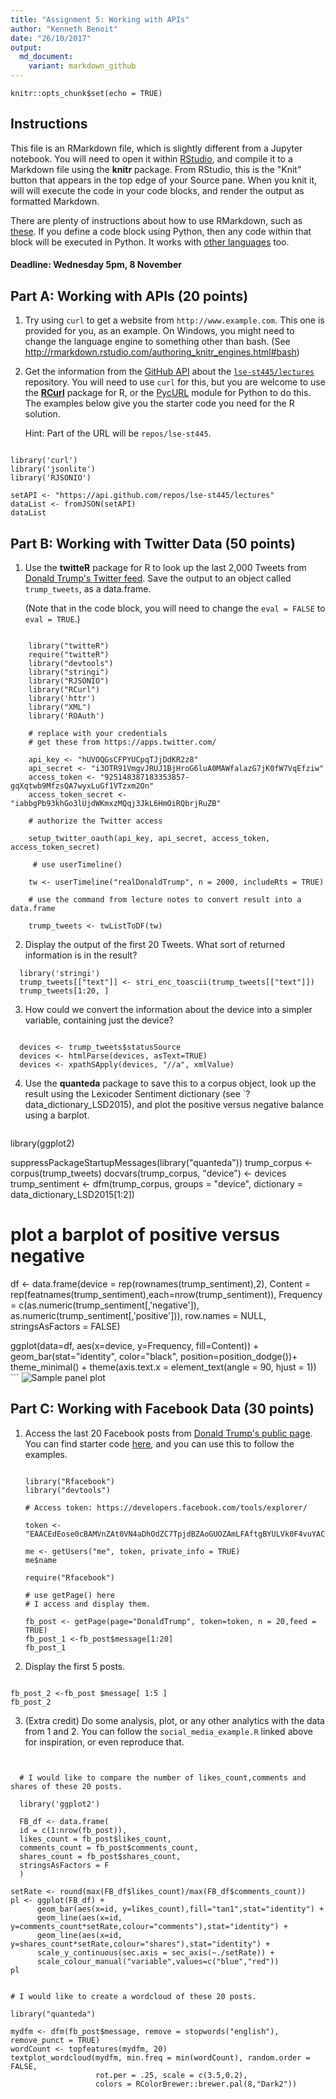 ```yaml
---
title: "Assignment 5: Working with APIs"
author: "Kenneth Benoit"
date: "26/10/2017"
output:
  md_document:
    variant: markdown_github
---
```


```{r setup, include=FALSE}
knitr::opts_chunk$set(echo = TRUE)
```


## Instructions

This file is an RMarkdown file, which is slightly different from a Jupyter notebook.  You will need to open it within [RStudio](https://www.rstudio.com), and compile it to a Markdown file using the **knitr** package.  From RStudio, this is the "Knit" button that appears in the top edge of your Source pane.  When you knit it, will will execute the code in your code blocks, and render the output as formatted Markdown.  

There are plenty of instructions about how to use RMarkdown, such as [these](http://rmarkdown.rstudio.com/authoring_rcodechunks.html).  If you define a code block using Python, then any code within that block will be executed in Python.  It works with [other languages](http://rmarkdown.rstudio.com/authoring_knitr_engines.html) too.  

#### Deadline: Wednesday 5pm, 8 November

## Part A: Working with APIs (20 points)

1.  Try using `curl` to get a website from `http://www.example.com`.  This one is provided for you, as an example.  On Windows, you might need to change the language engine to something other than bash.  (See http://rmarkdown.rstudio.com/authoring_knitr_engines.html#bash)

<!-- ```{bash} -->
<!-- curl http://www.example.com -->
<!-- ``` -->

2.  Get the information from the [GitHub API](https://developer.github.com/v3/repos/#get) about the [`lse-st445/lectures`](https://github.com/lse-st445/lectures) repository.  You will need to use `curl` for this, but you are welcome to use the [**RCurl**](https://cran.r-project.org/web/packages/RCurl/index.html) package for R, or the [PycURL](http://pycurl.io/docs/latest/) module for Python to do this.  The examples below give you the starter code you need for the R solution.

    Hint: Part of the URL will be `repos/lse-st445`.
    
```{r , warning=FALSE, message=FALSE}

library('curl')
library('jsonlite')
library('RJSONIO')

setAPI <- "https://api.github.com/repos/lse-st445/lectures"  
dataList <- fromJSON(setAPI)  
dataList

```
  
    
## Part B: Working with Twitter Data (50 points)

1.  Use the **twitteR** package for R to look up the last 2,000 Tweets from [Donald Trump's Twitter feed](https://twitter.com/realDonaldTrump).  Save the output to an object called `trump_tweets`, as a data.frame.

    (Note that in the code block, you will need to change the `eval = FALSE` to `eval = TRUE`.)

```{r, warning=FALSE, message=FALSE}

    library("twitteR")
    require("twitteR")
    library("devtools")
    library("stringi")
    library("RJSONIO")
    library("RCurl")
    library('httr')
    library("XML")
    library('ROAuth')
    
    # replace with your credentials
    # get these from https://apps.twitter.com/
    
    api_key <- "hUVOQGsCFPYUCpqTJjDdKR2z8"
    api_secret <- "i3OTR91VmgvJRUJ1BjHroG6luA0MAWfalazG7jK0fW7VqEfziw"
    access_token <- "925148387183353857-gqXqtwb9MfzsQA7wyxLuGf1VTzxm2On"
    access_token_secret <- "iabbgPb93khGo3lUjdWKmxzMQqj3JkL6HmOiRQbrjRuZB"
    
    # authorize the Twitter access
    
    setup_twitter_oauth(api_key, api_secret, access_token, access_token_secret)
    
     # use userTimeline()
    
    tw <- userTimeline("realDonaldTrump", n = 2000, includeRts = TRUE)
    
    # use the command from lecture notes to convert result into a data.frame
    
    trump_tweets <- twListToDF(tw)

```

2.  Display the output of the first 20 Tweets.  What sort of returned information is in the result?

```{r, warning=FALSE, message=FALSE}
  library('stringi')
  trump_tweets[["text"]] <- stri_enc_toascii(trump_tweets[["text"]]) 
  trump_tweets[1:20, ]
```

3.  How could we convert the information about the device into a simpler variable, containing just the device?
```{r}
  
  devices <- trump_tweets$statusSource
  devices <- htmlParse(devices, asText=TRUE)
  devices <- xpathSApply(devices, "//a", xmlValue)

```


4.  Use the **quanteda** package to save this to a corpus object, look up the result using the Lexicoder Sentiment dictionary (see `?data_dictionary_LSD2015), and plot the positive versus negative balance using a barplot.

    ```{r, warning=FALSE, message=FALSE}
library(ggplot2)

suppressPackageStartupMessages(library("quanteda"))
trump_corpus <- corpus(trump_tweets)
docvars(trump_corpus, "device") <- devices
trump_sentiment <- dfm(trump_corpus, groups = "device", dictionary = data_dictionary_LSD2015[1:2])

# plot a barplot of positive versus negative

df <- data.frame(device = rep(rownames(trump_sentiment),2), 
                 Content = rep(featnames(trump_sentiment),each=nrow(trump_sentiment)),
                 Frequency = c(as.numeric(trump_sentiment[,'negative']),
                               as.numeric(trump_sentiment[,'positive'])), 
                 row.names = NULL, stringsAsFactors = FALSE)

ggplot(data=df, aes(x=device, y=Frequency, fill=Content)) +
  geom_bar(stat="identity", color="black", position=position_dodge())+
  theme_minimal() + theme(axis.text.x = element_text(angle = 90, hjust = 1))
    ```
![Sample panel plot](./plot1.png) 

## Part C: Working with Facebook Data (30 points)

1.  Access the last 20 Facebook posts from [Donald Trump's public page](https://www.facebook.com/DonaldTrump/).  You can find starter code [here](https://github.com/kbenoit/ITAUR/blob/master/6_advanced/social_media_example.R), and you can use this to follow the examples.

    ```{r, warning=FALSE, message=FALSE}
    
    library("Rfacebook")
    library("devtools")
    
    # Access token: https://developers.facebook.com/tools/explorer/
    
    token <- "EAACEdEose0cBAMVnZAt0VN4aDhOdZC7TpjdBZAoGUOZAmLFAftgBYULVk0F4vuYACQAZAZAyitBASlkVMlXM6j7LU5MdRo0b50fzpX5PgKZAZCtQPfvHg4wo3jKWhPCNipvoeYhZBSdQegBG0zRCWVf4S2a2ka5IWPwfwtyDHM8UuIzoHle3Falbg2lQ1PtsUzhsZD"
    
    me <- getUsers("me", token, private_info = TRUE)
    me$name
    
    require("Rfacebook")
    
    # use getPage() here
    # I access and display them. 
    
    fb_post <- getPage(page="DonaldTrump", token=token, n = 20,feed = TRUE)
    fb_post_1 <-fb_post$message[1:20]
    fb_post_1
    
    ```

2.  Display the first 5 posts.

```{r}
 
fb_post_2 <-fb_post $message[ 1:5 ]
fb_post_2
```

3.  (Extra credit)  Do some analysis, plot, or any other analytics with the data from 1 and 2.  You can follow the `social_media_example.R` linked above for inspiration, or even reproduce that.

```{r, warning=FALSE, message=FALSE}
  
  
  # I would like to compare the number of likes_count,comments and shares of these 20 posts.

  library('ggplot2')

  FB_df <- data.frame(
  id = c(1:nrow(fb_post)),
  likes_count = fb_post$likes_count,
  comments_count = fb_post$comments_count,
  shares_count = fb_post$shares_count,
  stringsAsFactors = F
  )

setRate <- round(max(FB_df$likes_count)/max(FB_df$comments_count))
pl <- ggplot(FB_df) + 
      geom_bar(aes(x=id, y=likes_count),fill="tan1",stat="identity") +
      geom_line(aes(x=id, y=comments_count*setRate,colour="comments"),stat="identity") + 
      geom_line(aes(x=id, y=shares_count*setRate,colour="shares"),stat="identity") + 
      scale_y_continuous(sec.axis = sec_axis(~./setRate)) + 
      scale_colour_manual("variable",values=c("blue","red"))
pl  


# I would like to create a wordcloud of these 20 posts.

library("quanteda")

mydfm <- dfm(fb_post$message, remove = stopwords("english"), remove_punct = TRUE)
wordCount <- topfeatures(mydfm, 20)
textplot_wordcloud(mydfm, min.freq = min(wordCount), random.order = FALSE,
                   rot.per = .25, scale = c(3.5,0.2),
                   colors = RColorBrewer::brewer.pal(8,"Dark2"))

